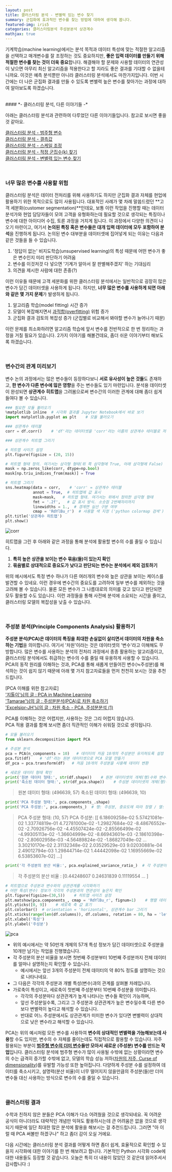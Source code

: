 ```yaml
---
layout: post
title: 클러스터링 분석 - 변별력 있는 변수 찾기
summary: 군집화에 효과적인 변수를 찾는 방법에 대하여 생각해 봅니다.
featured-img: iris5
categories: 클러스터링분석 주성분분석 상관계수
mathjax: true
---
```


기계학습(machine learning)에서는 분석 목적과 데이터 특성에 맞는 적절한 알고리즘을 선택하고 매개변수를 잘 조정하는 것도 중요하지만, **좋은 입력 데이터를 만들기 위해 적절한 변수를 찾는 것이 더욱 중요**합니다. 해결해야 할 문제와 사용할 데이터의 연관성이 낮으면 아무리 최신 알고리즘을 적용한다고 할 지라도 좋은 결과를 기대할 수 없을테니까요. 이것은 예측 분석뿐만 아니라 클러스터링 분석에서도 마찬가지입니다. 이번 시간에는 더 나은 군집화 결과를 만들 수 있도록 변별력 높은 변수를 찾아가는 과정에 대하여 알아보도록 하겠습니다.


<br>
#### *- 클러스터링 분석, 다른 이야기들 -*

아래는 클러스터링 분석과 관련하여 다루었던 다른 이야기들입니다. 참고로 보시면 좋을 것 같아요.

[1]:https://hweejin-lim.github.io/%ED%81%B4%EB%9F%AC%EC%8A%A4%ED%84%B0%EB%A7%81-%EB%B6%84%EC%84%9D-%EB%B2%94%EC%A3%BC%ED%98%95-%EB%B3%80%EC%88%98/
[2]:https://hweejin-lim.github.io/%ED%81%B4%EB%9F%AC%EC%8A%A4%ED%84%B0%EB%A7%81-%EB%B6%84%EC%84%9D-%EA%B2%B0%EC%B8%A1%EA%B0%92/
[3]:https://hweejin-lim.github.io/%ED%81%B4%EB%9F%AC%EC%8A%A4%ED%84%B0%EB%A7%81-%EB%B6%84%EC%84%9D-%EC%8A%A4%EC%BC%80%EC%9D%BC-%EC%A1%B0%EC%A0%95/
[4]:https://hweejin-lim.github.io/%ED%81%B4%EB%9F%AC%EC%8A%A4%ED%84%B0%EB%A7%81-%EB%B6%84%EC%84%9D-%EC%A0%81%EC%A0%95-%EA%B5%B0%EC%A7%91%EC%88%98(k)-%EC%B0%BE%EA%B8%B0/
[5]:hhtps:
[클러스터링 분석 - 범주형 변수][1]  
[클러스터링 분석 - 결측값][2]  
[클러스터링 분석 - 스케일 조정][3]  
[클러스터링 분석 - 적정 군집수(k) 찾기][4]    
[클러스터링 분석 - 변별력 있는 변수 찾기][5]    

<br>

### 너무 많은 변수를 사용할 위험

클러스터링 분석은 데이터 전처리를 위해 사용하기도 하지만 군집화 결과 자체를 현업에 활용하기 위한 목적으로도 많이 사용됩니다. 대표적인 사례가 몇 차례 말씀드렸던 **고객 세분화(customer segmentation)**인데요, 보통 이런 작업을 진행할 때는 데이터 분석가와 현업 담당자들이 모여 고객을 유형화하는데 필요할 것으로 생각되는 특징이나 변수에 대한 아이디어 수집, 토론 과정을 거치게 됩니다. 이 과정에서 다양한 의견이 나오기 마련이고, 여기서 **논의된 특징 혹은 변수들은 대개 입력 데이터에 모두 포함하여 분석**을 진행하게 됩니다. 논의된 변수 대부분을 데이터셋에 집어넣게 되는 이유는 다음과 같은 것들을 들 수 있습니다.     

1. '정답이 없는' 비지도학습(unsupervised learning)의 특성 때문에 어떤 변수가 좋은 변수인지 미리 판단하기 어려움   
2. 변수를 이것저것 다 넣으면 '기계가 알아서 잘 판별해주겠지' 하는 기대심리     
3. 의견을 제시한 사람에 대한 존중(?)     

이런 이유들 때문에 고객 세분화를 위한 클러스터링 분석에서는 일반적으로 굉장히 많은 변수가 담긴 데이터셋을 사용하게 됩니다. 하지만, **너무 많은 변수를 사용하게 되면 아래와 같은 몇 가지 문제**가 발생하게 됩니다.     

1. 알고리즘 학습(model fitting) 시간 증가
2. 모델이 복잡해지면서 [과적합(overfitting)]('https://ko.wikipedia.org/wiki/%EA%B3%BC%EC%A0%81%ED%95%A9') 위험 증가
3. 군집화 결과 검토의 복잡성 증가 (군집별로 비교해서 봐야할 변수가 늘어나기 때문)

이런 문제를 최소화하려면 알고리즘 학습에 앞서 변수를 전반적으로 한 번 정리하는 과정을 거칠 필요가 있습니다. 2가지 이야기를 해볼건데요, 좀더 쉬운 이야기부터 해보도록 하겠습니다. 


<br> 

### 변수간의 관계 미리보기

변수 논의 과정에서는 많은 변수들이 등장하다보니 **서로 유사성이 높은 것들**도 존재하고, **한 변수가 다른 변수에 많은 영향**을 주는 변수들도 있기 마련입니다. 분석용 데이터셋이 완성되면 **상관계수 히트맵**을 그려봄으로써 변수간의 이러한 관계에 대해 좀더 쉽게 들여다 볼 수 있습니다.     

```python
### 필요한 모듈 불러오기
%matplotlib inline	# 시각화 결과를 Jupyter Notebook에서 바로 보기
import matplotlib.pyplot as plt    # 모듈 불러오기

### 상관계수 테이블
corr = df.corr()    # 'df'라는 데이터셋을 'corr'라는 이름의 상관계수 테이블로 저장 

### 상관계수 히트맵 그리기

# 히트맵 사이즈 설정
plt.figure(figsize = (20, 15))	

# 히트맵 형태 정의. 여기서는 삼각형 형태(위 쪽 삼각형에 True, 아래 삼각형에 False)
mask = np.zeros_like(corr, dtype=np.bool) 
mask[np.triu_indices_from(mask)] = True

# 히트맵 그리기
sns.heatmap(data = corr,    # 'corr' = 상관계수 테이블
            annot = True,  # 히트맵에 값 표시
            mask=mask,   # 히트맵 형태. 여기서는 위에서 정의한 삼각형 형태
            fmt = '.2f',   # 값 표시 방식. 소숫점 2번째자리까지 
            linewidths = 1.,  # 경계면 실선 구분 여부
            cmap = 'RdYlBu_r')  # 사용할 색 지정 ('python colormap 검색')
plt.title('상관계수 히트맵')
plt.show()
```
![corr](https://drive.google.com/uc?id=1ILBGTeM8XPRYx5K3WK8Oa9JcjSTnfAzF)    

히트맵을 그린 후 아래와 같은 과정을 통해 분석에 활용할 변수의 수를 줄일 수 있습니다.     

1. **특히 높은 상관을 보이는 변수 묶음(들)이 있는지 확인**    
2. **묶음별로 상대적으로 중요도가 낮다고 판단되는 변수는 분석에서 제외 검토하기**    

위의 예시에서도 특정 변수 하나가 다른 여러개의 변수와 높은 상관을 보이는 케이스를 발견할 수 있네요. 이런 경우에 변수간의 중요도를 고려하여 일부 변수를 제외하는 것을 고려해 볼 수 있습니다. 물론 모든 변수가 그 나름대로의 의미를 갖고 있다고 판단되면 모두 활용할 수도 있습니다. 이런 과정들을 통해 사전에 분석에 소요되는 시간을 줄이고, 클러스터링 모델의 복잡성을 낮출 수 있습니다.     

<br>


### 주성분 분석(Principle Components Analysis) 활용하기

**주성분 분석(PCA)은 데이터의 특징을 최대한 손실없이 살리면서 데이터의 차원을 축소하는 기법**을 의미합니다. 여기서 '차원'이라는 것은 데이터셋의 '변수'라고 이해해도 무방합니다. 많은 변수를 사용하는 분석의 전처리 과정에서 종종 활용하는 알고리즘이고, 클러스터링 분석에서도 취급하는 변수의 수를 줄일 때 유용하게 사용할 수 있습니다. PCA의 동작 원리를 이해하는 것과, PCA를 통해 새롭게 만들어진 변수(≒주성분)를 해석하는 것이 쉽지 않기 때문에 아래 몇 가지 참고자료들을 먼저 천천히 보시는 것을 추천드립니다.   

[PCA 이해를 위한 참고자료]    
['지톨이'님의 글 : PCA in Machine Learning]('https://brunch.co.kr/@rlawlgy43/33')     
['Tamarae'님의 글 : 주성분분석(PCA)로 차원 축소하기]('https://yamalab.tistory.com/m/32')      
['Excelsior-JH'님의 글 : 차원 축소 - PCA, 주성분분석 (1)]('https://excelsior-cjh.tistory.com/167')     

PCA를 이해하는 것은 어렵지만, 사용하는 것은 그리 어렵지 않습니다.     
PCA 적용 결과를 함께 보시면 좀더 직관적인 이해가 쉬워질 것으로 생각됩니다.    
    
```python 
# 모듈 불러오기
from sklearn.decomposition import PCA

# 주성분 분석
pca = PCA(n_components = 10)   # 데이터의 처음 10개의 주성분만 유지하도록 설정
pca.fit(df)    # 'df'라는 원본 데이터셋으로 PCA 모델 만들기
df_pca = pca.transform(df)   # 처음 10개의 주성분을 사용해 데이터 변환
```
      
```python
# 새로운 데이터 형태 확인
print('원본 데이터 형태:', str(df.shape))    # 원본 데이터셋의 개체(행)수와 변수의 갯수 출력 
print('축소된 데이터 형태:', str(df_pca.shape))    # 주성분 데이터셋의 개체(행)수와 주성분의 갯수(=10) 출력
```
>원본 데이터 형태: (496639, 57)
>축소된 데이터 형태: (496639, 10)


```python
print('PCA 주성분 형태:', pca.components_.shape)    
print('PCA 주성분:', pca.components_)  # 행: 주성분, 중요도에 따라 정렬 / 열: 원본 데이터의 '변수'에 대응하는 값
```
>PCA 주성분 형태: (10, 57)
>PCA 주성분: [[ 6.18609258e-02  5.57421081e-02  1.33774819e-01  4.72781000e-02
  -1.29827684e-02 -8.48676552e-02 -2.70926756e-02 -4.45507424e-02
  -2.85566499e-02 -4.99305113e-02 -1.36604999e-02 -8.66943601e-03
  -2.18610398e-02 -2.80602958e-03 -4.56489824e-02 -1.86827049e-02
   ... 
   3.30210170e-02  2.31132348e-02  2.03529529e-03  9.02030881e-04
   2.49012794e-03  1.29844714e-02  1.44442098e-02  1.16955669e-02
   6.53853607e-02]
   ...]

```python
print('각 주성분의 분산 비율:', pca.explained_variance_ratio_)  # 각 주성분이 원본 데이터를 얼마나 설명하는가? 
```
>각 주성분의 분산 비율 : [0.44248607 0.24631839 0.11119554 ... ]     
     
```python
# 히트맵으로 주성분과 변수와의 상관관계를 시각화하기
# 어떤 특성(변수) 정보가 각각의 주성분과의 연관성이 높은지 확인
plt.figure(figsize=(30,5))    # 히트맵 사이즈 설정
plt.matshow(pca.components_, cmap = 'RdYlBu_r', fignum=1)    # 행렬 데이터 시각화하기
plt.yticks([0, 9])    # 세로축 축 값 표기
plt.colorbar()  # orientation = 'horizontal', 상관계수 bar 그리기
plt.xticks(range(len(df.columns)), df.columns, rotation = 80, ha = 'left')  # 가로축 축 값 표기
plt.xlabel('특성')
plt.ylabel('주성분')
```
![pca](https://drive.google.com/uc?id=1i1-w3KZqiA6u--NYuhn-0-WnhGlUmw4l)    
     
- 위의 예시에서는 약 50만개 개체의 57개 특성 정보가 담긴 데이터셋으로 주성분을 10개만 남기는 작업을 진행했습니다.  
- 각 주성분의 분산 비율을 보시면 첫번째 주성분부터 10번째 주성분까지 전체 데이터를 얼마나 설명하는지 확인할 수 있습니다. 
	- 예시에서는 앞선 3개의 주성분이 전체 데이터의 약 80% 정도를 설명하는 것으로 나타나네요.
- 그 다음은 각각의 주성분과 개별 특성(변수)과의 관계를 살펴볼 차례입니다. 
- 가로축이 특성이고, 세로축이 첫번째 주성분부터 10번째 주성분을 의미합니다.
	- 각각의 주성분마다 상관관계가 높게 나타나는 변수들 확인이 가능하며,
	- 앞선 주성분일수록, 그리고 그 주성분과 상관관계가 높은 변수일수록 다른 변수보다 변별력이 높다고 해석할 수 있습니다.  
	- 반대로 어느 주성분에서도 상관관계가 미미한 변수가 있다면 변별력이 상대적으로 낮은 변수라고 해석할 수 있습니다.    
    
PCA는 위의 예시처럼 모든 변수를 사용하여 **변수의 상대적인 변별력을 가늠해보는데 사용**할 수도 있지만, 변수의 수 자체를 줄이는데도 직접적으로 활용할 수 있습니다. 자주 활용되는 부분이 **[범주형 변수의 더미 변수][1]들만 모아서 새로운 (주성분) 변수를 만드는 작업**입니다. 클러스터링 분석에 범주형 변수가 많이 사용될 수밖에 없는 상황이라면 변수의 수는 급격히 증가할 수밖에 없고, 모델의 학습 성능 저하([차원의 저주, Curse of dimensionality]('http://thesciencelife.com/archives/1001'))를 유발할 가능성 또한 높아집니다. 다양하게 주성분 수를 설정하여 데이터를 축소시키고, 설명력(분산 비율)이 너무 떨어지지 않을만큼의 주성분(들)만 더미 변수들 대신 사용하는 방식으로 변수의 수를 줄일 수 있습니다. 


<br>


### 클러스터링 결과

수학과 친하지 않은 분들은 PCA 이해가 다소 어려웠을 것으로 생각되네요. 꼭 어려운 공식이 아니더라도 대략적인 개념만 익혀도 활용하시는데 큰 어려움은 없을 것으로 생각되기 때문에 일단 최대한 많은 분석에 활용을 해보시는 걸 추천드립니다. 그러면 "아 이럴 때 PCA 써볼만 하겠구나" 하고 좀더 감이 오실 거에요. 

다음 시간에는 클러스터링 분석 결과를 어떻게 하면 좀더 쉽게, 효율적으로 확인할 수 있을지 시각화에 대한 이야기를 한 번 해보려고 합니다. 기본적인 Python 시각화 code에 대한 내용들도 등장할 것 같습니다. 오늘은 특히 더 내용이 많았던 것 같은데 읽어주셔서 감사합니다 :)



















